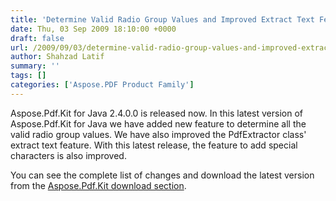 ```yaml
---
title: 'Determine Valid Radio Group Values and Improved Extract Text Feature'
date: Thu, 03 Sep 2009 18:10:00 +0000
draft: false
url: /2009/09/03/determine-valid-radio-group-values-and-improved-extract-text-feature/
author: Shahzad Latif
summary: ''
tags: []
categories: ['Aspose.PDF Product Family']
---
```


Aspose.Pdf.Kit for Java 2.4.0.0 is released now. In this latest version of Aspose.Pdf.Kit for Java we have added new feature to determine all the valid radio group values. We have also improved the PdfExtractor class' extract text feature. With this latest release, the feature to add special characters is also improved.  
  
You can see the complete list of changes and download the latest version from the [Aspose.Pdf.Kit download section][1].




[1]: http://www.aspose.com/community/files/51/file-format-components/aspose.pdf.kit-for-.net-and-java/default.aspx





